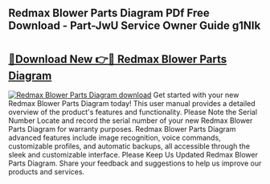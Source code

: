 ## Redmax Blower Parts Diagram PDf Free Download - Part-JwU Service Owner Guide g1NIk

# <h2><a href="http://dfizucb.blite.top/?on=Redmax+Blower+Parts+Diagram">🔗Download New 👉🔴 Redmax Blower Parts Diagram</a></h2>

[![Redmax Blower Parts Diagram download](https://i.imgur.com/lujVjoI.png)](http://dfizucb.blite.top/?on=Redmax+Blower+Parts+Diagram)
Get started with your new Redmax Blower Parts Diagram today! This user manual provides a detailed overview of the product's features and functionality. Please Note the Serial Number Locate and record the serial number of your new Redmax Blower Parts Diagram for warranty purposes. Redmax Blower Parts Diagram advanced features include image recognition, voice commands, customizable profiles, and automatic backups, all accessible through the sleek and customizable interface. Please Keep Us Updated Redmax Blower Parts Diagram. Share your feedback and suggestions to help us improve our products and services.
